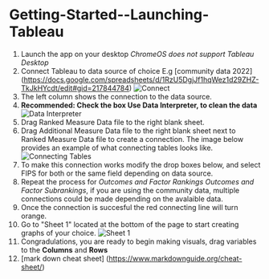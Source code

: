 # Getting-Started--Launching-Tableau
1. Launch the app on your desktop *ChromeOS does not support Tableau Desktop*
2. Connect Tableau to data source of choice E.g [community data 2022] (https://docs.google.com/spreadsheets/d/1RzU5DgjJf1hqWez1d29ZHZ-TkJkHYcdt/edit#gid=217844784)
 ![Connect](https://www.tutorialspoint.com/tableau/images/data_source_1.JPG)
4. The left column shows the connection to the data source.
5.  **Recommended: Check the box Use Data Interpreter, to clean the data**
  ![Data Interpreter](https://help.tableau.com/current/pro/desktop/en-us/Img/data_interpreter5.png) 
6. Drag Ranked Measure Data file to the right blank sheet. 
7. Drag Additional Measure Data file to the right blank sheet next to Ranked Measure Data file to create a connection. The image below provides an example of what connecting tables looks like.
![Connecting Tables](https://images.squarespace-cdn.com/content/v1/57bfa51129687fe4f8df9bbe/1532731174003-5H76YX99FQPBLXHNH2HE/51-1.png)
8. To make this connection works modify the drop boxes below, and select FIPS for both or the same field depending on data source.
9. Repeat the process for *Outcomes and Factor Rankings* *Outcomes and Factor Subrankings*, if you are using the community data, multiple connections could be made depending on the avalaible data.
10. Once the connection is succesful the red connecting line will turn orange. 
11. Go to "Sheet 1" located at the bottom of the page to start creating graphs of your choice. 
![Sheet 1](https://help.tableau.com/current/pro/desktop/en-us/Img/gs_connect8.png)
12. Congradulations, you are ready to begin making visuals, drag variables to the **Columns** and **Rows**
13. [mark down cheat sheet] (https://www.markdownguide.org/cheat-sheet/) 
